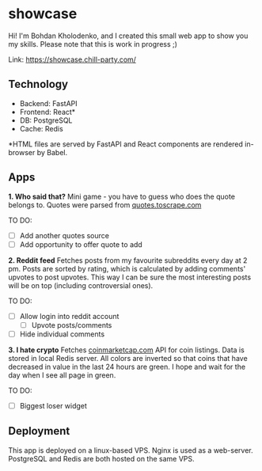 # showcase

Hi! I'm Bohdan Kholodenko, and I created this small web app to show you my skills. Please note that this is work in progress ;)

Link: https://showcase.chill-party.com/


## Technology

 - Backend: FastAPI
 - Frontend: React*
 - DB: PostgreSQL
 - Cache: Redis

*HTML files are served by FastAPI and React components are rendered in-browser by Babel.


## Apps

**1. Who said that?**
	Mini game - you have to guess who does the quote belongs to. 
	Quotes were parsed from [quotes.toscrape.com](https://quotes.toscrape.com/)

TO DO:
- [ ] Add another quotes source
- [ ] Add opportunity to offer quote to add
    
**2. Reddit feed**
	Fetches posts from my favourite subreddits every day at 2 pm. 
	Posts are sorted by rating, which is calculated by adding comments' upvotes to post upvotes. This way I can be sure the most interesting posts will be on top (including controversial ones).
	
TO DO:
- [ ] Allow login into reddit account
	- [ ] Upvote posts/comments
- [ ] Hide individual comments

**3. I hate crypto**
	Fetches [coinmarketcap.com](https://coinmarketcap.com/) API for coin listings. Data is stored in local Redis server.
	All colors are inverted so that coins that have decreased in value in the last 24 hours are green. I hope and wait for the day when I see all page in green.
		
TO DO:
- [ ] Biggest loser widget

## Deployment
This app is deployed on a linux-based VPS. Nginx is used as a web-server. PostgreSQL and Redis are both hosted on the same VPS.
